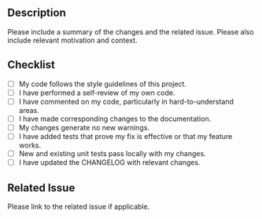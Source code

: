 <!-- .github/pull_request_template.md -->

## Description

Please include a summary of the changes and the related issue. Please also include relevant motivation and context.

## Checklist

- [ ] My code follows the style guidelines of this project.
- [ ] I have performed a self-review of my own code.
- [ ] I have commented on my code, particularly in hard-to-understand areas.
- [ ] I have made corresponding changes to the documentation.
- [ ] My changes generate no new warnings.
- [ ] I have added tests that prove my fix is effective or that my feature works.
- [ ] New and existing unit tests pass locally with my changes.
- [ ] I have updated the CHANGELOG with relevant changes.

## Related Issue

Please link to the related issue if applicable.
